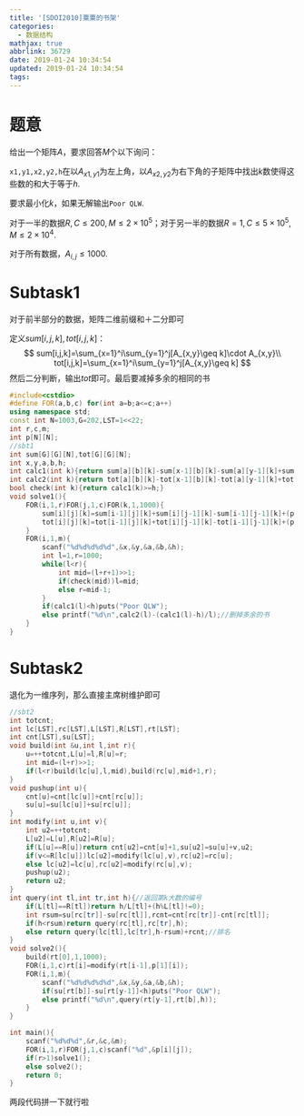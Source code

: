 ```yaml
---
title: '[SDOI2010]粟粟的书架'
categories:
  - 数据结构
mathjax: true
abbrlink: 36729
date: 2019-01-24 10:34:54
updated: 2019-01-24 10:34:54
tags:
---
```


# 题意

给出一个矩阵$A$，要求回答$M$个以下询问：

`x1,y1,x2,y2,h`在以$A_{x1,y1}$为左上角，以$A_{x2,y2}$为右下角的子矩阵中找出$k$数使得这些数的和大于等于$h$.

要求最小化$k$，如果无解输出`Poor QLW`.

对于一半的数据$R,C\leq 200,M\leq 2\times10^5$；对于另一半的数据$R=1,C\leq 5\times10^5,M\leq2\times10^4$.

对于所有数据，$A_{i,j}\leq 1000$.

<!--more-->

# Subtask1

对于前半部分的数据，矩阵二维前缀和＋二分即可

定义$sum[i,j,k],tot[i,j,k]$：
$$
sum[i,j,k]=\sum_{x=1}^i\sum_{y=1}^j[A_{x,y}\geq k]\cdot A_{x,y}\\
tot[i,j,k]=\sum_{x=1}^i\sum_{y=1}^j[A_{x,y}\geq k]
$$
然后二分判断，输出$tot$即可。最后要减掉多余的相同的书

```cpp
#include<cstdio>
#define FOR(a,b,c) for(int a=b;a<=c;a++)
using namespace std;
const int N=1003,G=202,LST=1<<22;
int r,c,m;
int p[N][N];
//sbt1
int sum[G][G][N],tot[G][G][N];
int x,y,a,b,h;
int calc1(int k){return sum[a][b][k]-sum[x-1][b][k]-sum[a][y-1][k]+sum[x-1][y-1][k];}
int calc2(int k){return tot[a][b][k]-tot[x-1][b][k]-tot[a][y-1][k]+tot[x-1][y-1][k];}
bool check(int k){return calc1(k)>=h;}
void solve1(){
	FOR(i,1,r)FOR(j,1,c)FOR(k,1,1000){
		sum[i][j][k]=sum[i-1][j][k]+sum[i][j-1][k]-sum[i-1][j-1][k]+(p[i][j]>=k?p[i][j]:0);
		tot[i][j][k]=tot[i-1][j][k]+tot[i][j-1][k]-tot[i-1][j-1][k]+(p[i][j]>=k);
	}
	FOR(i,1,m){
		scanf("%d%d%d%d%d",&x,&y,&a,&b,&h);
		int l=1,r=1000;
		while(l<r){
			int mid=(l+r+1)>>1;
			if(check(mid))l=mid;
			else r=mid-1;
		}
		if(calc1(l)<h)puts("Poor QLW");
		else printf("%d\n",calc2(l)-(calc1(l)-h)/l);//删掉多余的书
	}
}
```

# Subtask2

退化为一维序列，那么直接主席树维护即可

```cpp
//sbt2
int totcnt;
int lc[LST],rc[LST],L[LST],R[LST],rt[LST];
int cnt[LST],su[LST];
void build(int &u,int l,int r){
	u=++totcnt,L[u]=l,R[u]=r;
	int mid=(l+r)>>1;
	if(l<r)build(lc[u],l,mid),build(rc[u],mid+1,r);
}
void pushup(int u){
	cnt[u]=cnt[lc[u]]+cnt[rc[u]];
	su[u]=su[lc[u]]+su[rc[u]];
}
int modify(int u,int v){
	int u2=++totcnt;
	L[u2]=L[u],R[u2]=R[u];
	if(L[u]==R[u])return cnt[u2]=cnt[u]+1,su[u2]=su[u]+v,u2;
	if(v<=R[lc[u]])lc[u2]=modify(lc[u],v),rc[u2]=rc[u];
	else lc[u2]=lc[u],rc[u2]=modify(rc[u],v);
	pushup(u2);
	return u2;
}
int query(int tl,int tr,int h){//返回第k大数的编号
	if(L[tl]==R[tl])return h/L[tl]+(h%L[tl]!=0);
	int rsum=su[rc[tr]]-su[rc[tl]],rcnt=cnt[rc[tr]]-cnt[rc[tl]];
	if(h<rsum)return query(rc[tl],rc[tr],h);
	else return query(lc[tl],lc[tr],h-rsum)+rcnt;//排名
}
void solve2(){
	build(rt[0],1,1000);
	FOR(i,1,c)rt[i]=modify(rt[i-1],p[1][i]);
	FOR(i,1,m){
		scanf("%d%d%d%d%d",&x,&y,&a,&b,&h);
		if(su[rt[b]]-su[rt[y-1]]<h)puts("Poor QLW");
		else printf("%d\n",query(rt[y-1],rt[b],h));
	}
}

int main(){
	scanf("%d%d%d",&r,&c,&m);
	FOR(i,1,r)FOR(j,1,c)scanf("%d",&p[i][j]);
	if(r>1)solve1();
	else solve2();
	return 0;
}

```

两段代码拼一下就行啦